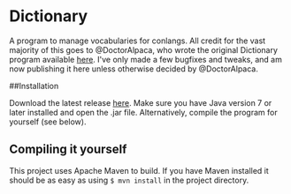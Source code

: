 Dictionary
==========

A program to manage vocabularies for conlangs. All credit for the vast majority of this goes to @DoctorAlpaca, who wrote the original Dictionary program available [here](https://github.com/DoctorAlpaca/dictionary). I've only made a few bugfixes and tweaks, and am now publishing it here unless otherwise decided by @DoctorAlpaca.

##Installation

Download the latest release [here](https://github.com/cofl/dictionary/releases). Make sure you have Java version 7 or later installed and open the .jar file. Alternatively, compile the program for yourself (see below).

## Compiling it yourself

This project uses Apache Maven to build. If you have Maven installed it should be as easy as using `$ mvn install` in the project directory.